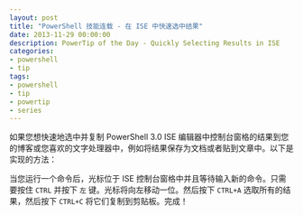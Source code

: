 ```yaml
---
layout: post
title: "PowerShell 技能连载 - 在 ISE 中快速选中结果"
date: 2013-11-29 00:00:00
description: PowerTip of the Day - Quickly Selecting Results in ISE
categories:
- powershell
- tip
tags:
- powershell
- tip
- powertip
- series
---
```

如果您想快速地选中并复制 PowerShell 3.0 ISE 编辑器中控制台窗格的结果到您的博客或您喜欢的文字处理器中，例如将结果保存为文档或者贴到文章中。以下是实现的方法：

当您运行一个命令后，光标位于 ISE 控制台窗格中并且等待输入新的命令。只需要按住 `CTRL` 并按下 `左` 键。光标将向左移动一位。然后按下 `CTRL+A` 选取所有的结果，然后按下 `CTRL+C` 将它们复制到剪贴板。完成！

<!--本文国际来源：[Quickly Selecting Results in ISE](http://community.idera.com/powershell/powertips/b/tips/posts/quickly-selecting-results-in-ise)-->
